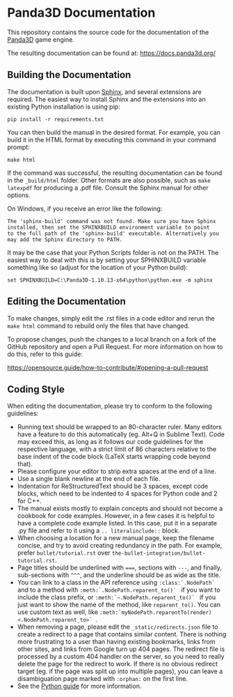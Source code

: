 # Panda3D Documentation

This repository contains the source code for the documentation of the
[Panda3D](https://www.panda3d.org/) game engine.

The resulting documentation can be found at: https://docs.panda3d.org/

## Building the Documentation

The documentation is built upon [Sphinx](https://www.sphinx-doc.org/en/master/),
and several extensions are required.  The easiest way to install Sphinx and the
extensions into an existing Python installation is using pip:
```
pip install -r requirements.txt
```

You can then build the manual in the desired format.  For example, you can build
it in the HTML format by executing this command in your command prompt:
```
make html
```

If the command was successful, the resulting documentation can be found in the
`_build/html` folder.  Other formats are also possible, such as `make latexpdf`
for producing a .pdf file.  Consult the Sphinx manual for other options.

On Windows, if you receive an error like the following:
```
The 'sphinx-build' command was not found. Make sure you have Sphinx
installed, then set the SPHINXBUILD environment variable to point
to the full path of the 'sphinx-build' executable. Alternatively you
may add the Sphinx directory to PATH.
```

It may be the case that your Python Scripts folder is not on the PATH.  The
easiest way to deal with this is by setting your SPHINXBUILD variable something
like so (adjust for the location of your Python build):

```
set SPHINXBUILD=C:\Panda3D-1.10.13-x64\python\python.exe -m sphinx
```

## Editing the Documentation

To make changes, simply edit the .rst files in a code editor and rerun the
`make html` command to rebuild only the files that have changed.

To propose changes, push the changes to a local branch on a fork of the GitHub
repository and open a Pull Request.  For more information on how to do this,
refer to this guide:

https://opensource.guide/how-to-contribute/#opening-a-pull-request

## Coding Style

When editing the documentation, please try to conform to the following
guidelines:

* Running text should be wrapped to an 80-character ruler. Many editors have
  a feature to do this automatically (eg. Alt+Q in Sublime Text).
  Code may exceed this, as long as it follows our code guidelines for the
  respective language, with a strict limit of 86 characters relative to the base
  indent of the code block (LaTeX starts wrapping code beyond that).
* Please configure your editor to strip extra spaces at the end of a line.
* Use a single blank newline at the end of each file.
* Indentation for ReStructuredText should be 3 spaces, except code blocks,
  which need to be indented to 4 spaces for Python code and 2 for C++.
* The manual exists mostly to explain concepts and should not become a cookbook
  for code examples.  However, in a few cases it is helpful to have a complete
  code example listed.  In this case, put it in a separate .py file and refer to
  it using a `.. literalinclude::` block.
* When choosing a location for a new manual page, keep the filename concise, and
  try to avoid creating redundancy in the path. For example, prefer
  `bullet/tutorial.rst` over `the-bullet-integration/bullet-tutorial.rst`.
* Page titles should be underlined with `===`, sections with `---`, and finally,
  sub-sections with `^^^`, and the underline should be as wide as the title.
* You can link to a class in the API reference using ``:class:`.NodePath` `` and
  to a method with ``:meth:`.NodePath.reparent_to()` `` if you want to include
  the class prefix, or ``:meth:`~.NodePath.reparent_to()` `` if you just want to
  show the name of the method, like `reparent_to()`.  You can use custom text as
  well, like ``:meth:`myNodePath.reparentTo(render) <.NodePath.reparent_to>` ``.
* When removing a page, please edit the `_static/redirects.json` file to create
  a redirect to a page that contains similar content.  There is nothing more
  frustrating to a user than having existing bookmarks, links from other sites,
  and links from Google turn up 404 pages.  The redirect file is processed by a
  custom 404 handler on the server, so you need to really delete the page for
  the redirect to work.  If there is no obvious redirect target (eg. if the page
  was split up into multiple pages), you can leave a disambiguation page marked
  with `:orphan:` on the first line.
* See the [Python guide](https://devguide.python.org/documenting/#style-guide)
  for more information.

